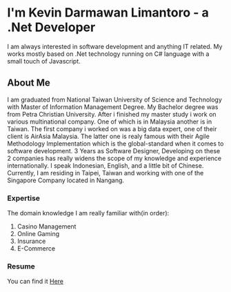 # I'm Kevin Darmawan Limantoro - a .Net Developer

I am always interested in software development and anything IT related. My works mostly based on 
.Net technology running on C# language with a small touch of Javascript.

## About Me
I am graduated from National Taiwan University of Science and Technology with Master of Information Management Degree. My Bachelor degree was from Petra Christian University. After i finished my master study i work on various multinational company. One of which is in Malaysia another is in Taiwan. The first company i worked on was a big data expert, one of their client is AirAsia Malaysia. The latter one is realy famous with their Agile Methodology Implementation which is the global-standard when it comes to software development. 3 Years as Software Designer, Developing on these 2 companies has really widens the scope of my knowledge and experience 
internationally. I speak Indonesian, English, and a little bit of Chinese. Currently, I am residing in Taipei, Taiwan and working with one of the Singapore Company located in Nangang.

### Expertise
The domain knowledge I am really familiar with(in order):
1. Casino Management
2. Online Gaming
3. Insurance 
4. E-Commerce

### Resume
You can find it [Here](https://www.dropbox.com/s/kqkfv9mociceaup/Resume%20Kevin.pdf?dl=0)
